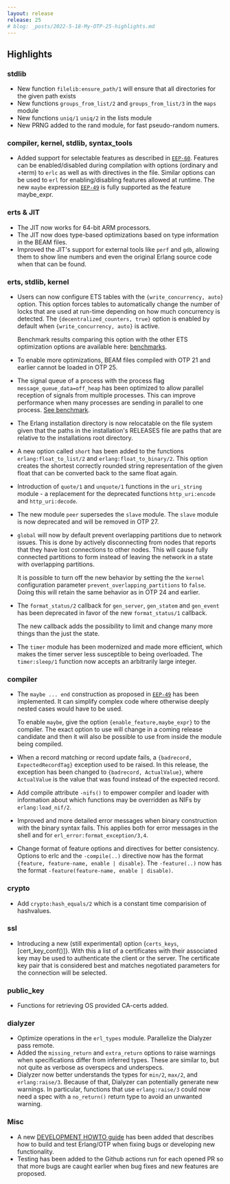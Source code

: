 ```yaml
---
layout: release
release: 25
# blog: _posts/2022-5-18-My-OTP-25-highlights.md
---
```

## Highlights

### stdlib

- New function `filelib:ensure_path/1` will ensure that all directories for the given path exists
- New functions  `groups_from_list/2` and `groups_from_list/3` in the `maps` module
- New functions  `uniq/1` `uniq/2` in the lists module
- New PRNG added to the rand module, for fast pseudo-random numers.

### compiler, kernel, stdlib, syntax_tools

- Added support for selectable features as described in [`EEP-60`](https://www.erlang.org/eeps/eep-0060). Features can be enabled/disabled during compilation with options (ordinary and +term) to `erlc` as well as with directives in the file. Similar options
can be used to `erl` for enabling/disabling features
allowed at runtime. The new `maybe` expression [`EEP-49`](https://www.erlang.org/eeps/eep-0049)
is fully supported as the feature maybe_expr.

### erts & JIT

- The JIT now works for 64-bit ARM processors.
- The JIT now does type-based optimizations based on type
  information in the BEAM files.
- Improved the JIT's support for external tools like `perf`
  and `gdb`, allowing them to show line numbers and even
  the original Erlang source code when that can be found.

### erts, stdlib, kernel

- Users can now configure ETS tables with the
  `{write_concurrency, auto}` option. This option forces
  tables to automatically change the number of locks that
  are used at run-time depending on how much concurrency
  is detected. The `{decentralized_counters, true}` option
  is enabled by default when `{write_concurrency, auto}` is
  active.

  Benchmark results comparing this option with the other
  ETS optimization options are available here:
  [benchmarks](https://erlang.org/bench/ets_bench_result_lock_config.html).
- To enable more optimizations, BEAM files compiled with
  OTP 21 and earlier cannot be loaded in OTP 25.
- The signal queue of a process with
  the process flag `message_queue_data=off_heap` has been optimized to
  allow parallel reception of signals from multiple processes.
  This can improve performance when many processes are sending in parallel to
  one process. [See benchmark](https://erlang.org/bench/sigq_bench_result.html).
- The Erlang installation directory is now relocatable on
  the file system given that the paths in the
  installation's RELEASES file are paths that are
  relative to the installations root directory.
- A new option called `short` has been added to the
  functions `erlang:float_to_list/2` and
  `erlang:float_to_binary/2`. This option creates the
  shortest correctly rounded string representation of the
  given float that can be converted back to the same
  float again.
- Introduction of `quote/1` and `unquote/1` functions in
  the `uri_string` module - a replacement for the deprecated functions `http_uri:encode`
  and `http_uri:decode`.
- The new module `peer` supersedes the `slave` module. The
  `slave` module is now deprecated and will be removed in OTP 27.
- `global` will now by default prevent
  overlapping partitions due to network issues. This is done by
  actively disconnecting from nodes that reports that
  they have lost connections to other nodes. This will
  cause fully connected partitions to form instead of
  leaving the network in a state with overlapping
  partitions.

  It is possible to turn off the new behavior by setting the
  the `kernel` configuration parameter `prevent_overlapping_partitions` to `false`.
  Doing this will retain the same behavior as in OTP 24 and earlier.
- The `format_status/2` callback for `gen_server`, `gen_statem`
  and `gen_event` has been deprecated in favor of the new
  `format_status/1` callback.

  The new callback adds the possibility to limit and
  change many more things than the just the state.
- The `timer` module has been modernized and made more
  efficient, which makes the timer server less
  susceptible to being overloaded. The `timer:sleep/1`
  function now accepts an arbitrarily large integer.

### compiler

- The `maybe ... end` construction as proposed in [`EEP-49`](https://www.erlang.org/eeps/eep-0049)
  has been implemented. It can simplify complex code
  where otherwise deeply nested cases would have to be
  used.

  To enable `maybe`, give the option `{enable_feature,maybe_expr}` to
  the compiler. The exact option to use will change in a coming release candidate
  and then it will also be possible to use from inside the module being compiled.
- When a record matching or record update fails, a
  `{badrecord, ExpectedRecordTag}` exception used to be
  raised. In this release, the exception has been changed
  to `{badrecord, ActualValue}`, where `ActualValue` is the
  value that was found instead of the expected record.
- Add compile attribute `-nifs()` to empower compiler and loader with
  information about which functions may be overridden as NIFs by `erlang:load_nif/2`.
- Improved and more detailed error messages when binary construction with the
  binary syntax fails.
  This applies both for error messages in the shell and for
  `erl_error:format_exception/3,4`.
- Change format of feature options and directives for better consistency.
  Options to erlc and the `-compile(..)` directive now has the format `{feature,
  feature-name, enable | disable}`. The `-feature(..)` now
  has the format `-feature(feature-name, enable | disable)`.

### crypto

- Add `crypto:hash_equals/2` which is a constant time comparision of hashvalues.

### ssl

- Introducing a new (still experimental) option {`certs_keys`,[cert_key_conf()]}.
  With this a list of a certificates with their associated key may be
  used to authenticate the client or the server. The
  certificate key pair that is considered best and matches
  negotiated parameters for the connection will be selected.

### public_key

- Functions for retrieving OS provided CA-certs added.

### dialyzer

- Optimize operations in the `erl_types` module. Parallelize the Dialyzer pass remote.
- Added the `missing_return` and `extra_return` options to
  raise warnings when specifications differ from inferred
  types. These are similar to, but not quite as verbose
  as overspecs and underspecs.
- Dialyzer now better understands the types for `min/2`,
  `max/2`, and `erlang:raise/3`. Because of that, Dialyzer
  can potentially generate new warnings. In particular,
  functions that use `erlang:raise/3` could now need a spec
  with a `no_return()` return type to avoid an unwanted
  warning.

### Misc

- A new [DEVELOPMENT HOWTO guide](https://github.com/erlang/otp/blob/master/HOWTO/DEVELOPMENT.md)
  has been added that describes how to build and test Erlang/OTP when fixing
  bugs or developing new functionality.
- Testing has been added to the Github actions run for each opened PR so
  that more bugs are caught earlier when bug fixes and new features are proposed.

